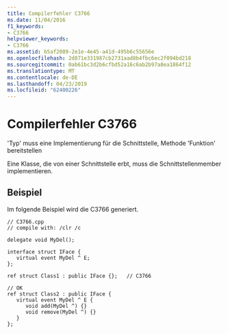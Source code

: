 ```yaml
---
title: Compilerfehler C3766
ms.date: 11/04/2016
f1_keywords:
- C3766
helpviewer_keywords:
- C3766
ms.assetid: b5af2089-2e1e-4e45-a41d-495b6c55656e
ms.openlocfilehash: 2d871e331987cb2731aad8b4fbc6ec2f094bd218
ms.sourcegitcommit: 0ab61bc3d2b6cfbd52a16c6ab2b97a8ea1864f12
ms.translationtype: MT
ms.contentlocale: de-DE
ms.lasthandoff: 04/23/2019
ms.locfileid: "62400226"
---
```

# <a name="compiler-error-c3766"></a>Compilerfehler C3766

'Typ' muss eine Implementierung für die Schnittstelle, Methode 'Funktion' bereitstellen

Eine Klasse, die von einer Schnittstelle erbt, muss die Schnittstellenmember implementieren.

## <a name="example"></a>Beispiel

Im folgende Beispiel wird die C3766 generiert.

```
// C3766.cpp
// compile with: /clr /c

delegate void MyDel();

interface struct IFace {
   virtual event MyDel ^ E;
};

ref struct Class1 : public IFace {};   // C3766

// OK
ref struct Class2 : public IFace {
   virtual event MyDel ^ E {
      void add(MyDel ^) {}
      void remove(MyDel ^) {}
   }
};
```